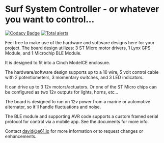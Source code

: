 # Surf System Controller - or whatever you want to control...
[![Codacy Badge](https://api.codacy.com/project/badge/Grade/61ba1ccdf0874b5f88fdd2c0c29fdbb0)](https://www.codacy.com/app/david_78/gsa-controller?utm_source=github.com&amp;utm_medium=referral&amp;utm_content=e61surf/gsa-controller&amp;utm_campaign=Badge_Grade)
[![Total alerts](https://img.shields.io/lgtm/alerts/g/e61surf/gsa-controller.svg?logo=lgtm&logoWidth=18)](https://lgtm.com/projects/g/e61surf/gsa-controller/alerts/)

Feel free to make use of the hardware and software designs here for your project. The board design utilizes:
3 ST Micro motor drivers,
1 Lynx GPS Module, and
1 Microchip BLE Module.

It is designed to fit into a Cinch ModeICE enclosure.

The hardware/software design supports up to a 10 wire, 5 volt control cable with 2 potentiometers, 3 momentary switches, and 3 LED indicators.

It can drive up to 3 12v motors/actuators.  Or one of the ST Micro chips can be configured as two 12v outputs for lights, horns, etc...

The board is designed to run on 12v power from a marine or automotive alternator, so it'll handle fluctuations and noise.

The BLE module and supporting AVR code supports a custom framed serial protocol for control via a mobile app.  See the documents for more info.

Contact david@e61.io for more information or to request changes or enhancements. 
